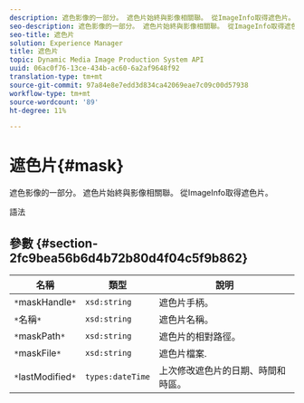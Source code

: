 ```yaml
---
description: 遮色影像的一部分。 遮色片始終與影像相關聯。 從ImageInfo取得遮色片。
seo-description: 遮色影像的一部分。 遮色片始終與影像相關聯。 從ImageInfo取得遮色片。
seo-title: 遮色片
solution: Experience Manager
title: 遮色片
topic: Dynamic Media Image Production System API
uuid: 06ac0f76-13ce-434b-ac60-6a2af9648f92
translation-type: tm+mt
source-git-commit: 97a84e8e7edd3d834ca42069eae7c09c00d57938
workflow-type: tm+mt
source-wordcount: '89'
ht-degree: 11%

---
```



# 遮色片{#mask}

遮色影像的一部分。 遮色片始終與影像相關聯。 從ImageInfo取得遮色片。

語法

## 參數 {#section-2fc9bea56b6d4b72b80d4f04c5f9b862}

| 名稱 | 類型 | 說明 |
|---|---|---|
| `*`maskHandle`*` | `xsd:string` | 遮色片手柄。 |
| `*`名稱`*` | `xsd:string` | 遮色片名稱。 |
| `*`maskPath`*` | `xsd:string` | 遮色片的相對路徑。 |
| `*`maskFile`*` | `xsd:string` | 遮色片檔案. |
| `*`lastModified`*` | `types:dateTime` | 上次修改遮色片的日期、時間和時區。 |

